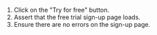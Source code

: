 1. Click on the "Try for free" button.
2. Assert that the free trial sign-up page loads.
3. Ensure there are no errors on the sign-up page.